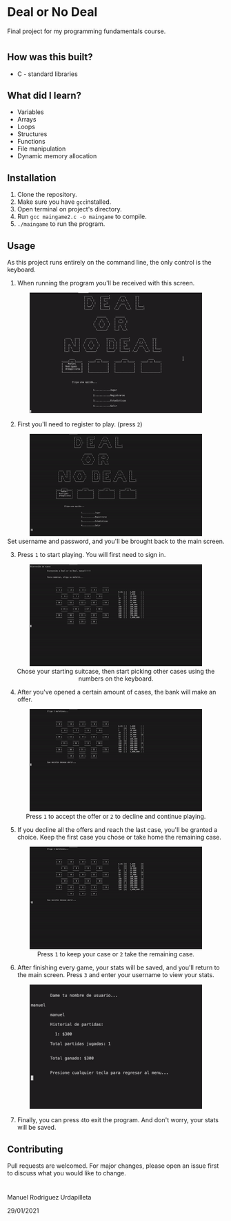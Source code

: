 # Deal or No Deal

Final project for my programming fundamentals course.
#

## How was this built?
- C - standard libraries

## What did I learn?
- Variables
- Arrays
- Loops
- Structures
- Functions
- File manipulation
- Dynamic memory allocation

## Installation

1. Clone the repository.
2. Make sure you have `gcc`installed.
3. Open terminal on project's directory.
4. Run `gcc maingame2.c -o maingame` to compile.
5. `./maingame` to run the program.

## Usage
As this project runs entirely on the command line, the only control is the keyboard.
1. When running the program you'll be received with this screen.

<p align="center">
  <img src="./resources/first-screen.png" alt="first-screen" width="400">
</p>

2. First you'll need to register to play. (press `2`)

<p align="center">
  <img src="./resources/registration.gif" alt="registration" width="400">
  <br>
  Set username and password, and you'll be brought back to the main screen.
</p>

3. Press `1` to start playing. You will first need to sign in.

<p align="center">
  <img src="./resources/fist-choice.gif" alt="first-choice" width="400">
  <br>
  Chose your starting suitcase, then start picking other cases using the numbers on the keyboard.
</p>

4. After you've opened a certain amount of cases, the bank will make an offer.

<p align="center">
  <img src="./resources/offer.gif" alt="offer" width="400">
  <br>
  Press <code>1</code> to accept the offer or <code>2</code> to decline and continue playing.
</p>

5. If you decline all the offers and reach the last case, you'll be granted a choice. Keep the first case you chose or take home the remaining case.

<p align="center">
  <img src="./resources/final-offer.gif" alt="last-offer" width="400">
  <br>
  Press <code>1</code> to keep your case or <code>2</code> take the remaining case.
</p>

6. After finishing every game, your stats will be saved, and you'll return to the main screen. Press `3` and enter your username to view your stats. 

<p align="center">
  <img src="./resources/stats.png" alt="stats" width="400">
</p>

7. Finally, you can press `4`to exit the program. And don't worry, your stats will be saved.

## Contributing
Pull requests are welcomed. For major changes, please open an issue first to discuss what you would like to change.

#
Manuel Rodriguez Urdapilleta
<p>29/01/2021</p>

